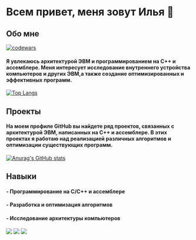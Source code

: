 # Всем привет, меня зовут Илья 👋
## Обо мне

[![codewars](https://www.codewars.com/users/Breadison/badges/large)](https://www.codewars.com/users/Breadison)

#### Я увлекаюсь архитектурой ЭВМ и программированием на C++ и ассемблере. Меня интересует исследование внутреннего устройства компьютеров и других ЭВМ,а также создание оптимизированных и эффективных программ.

[![Top Langs](https://github-readme-stats.vercel.app/api/top-langs/?username=Breadison1&layout=compact)](https://github.com/anuraghazra/github-readme-stats)

## Проекты
#### На моем профиле GitHub вы найдете ряд проектов, связанных с архитектурой ЭВМ, написанных на C++ и ассемблере. В этих проектах я работаю над реализацией различных алгоритмов и оптимизации существующих программ.

[![Anurag's GitHub stats](https://github-readme-stats.vercel.app/api?username=Breadison1)](https://github.com/anuraghazra/github-readme-stats)

## Навыки
#### - Программирование на C/C++ и ассемблере
#### - Разработка и оптимизация алгоритмов
#### - Исследование архитектуры компьютеров

![](https://github-profile-summary-cards.vercel.app/api/cards/profile-details?username=Breadison1&theme=solarized_dark)
![](https://github-profile-summary-cards.vercel.app/api/cards/most-commit-language?username=Breadison1&theme=solarized_dark)
![](https://github-profile-summary-cards.vercel.app/api/cards/repos-per-language?username=Breadison1&theme=solarized_dark)

